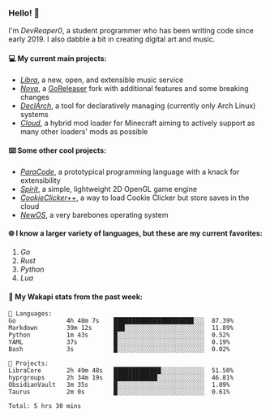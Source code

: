 ### Hello! 👋

I'm _DevReaper0_, a student programmer who has been writing code since early 2019. I also dabble a bit in creating digital art and music.

#### 💻 My current main projects:

-   _[Libra](https://github.com/LibraMusic)_, a new, open, and extensible music service
-   _[Nova](https://github.com/LibraMusic/Nova)_, a [GoReleaser](https://github.com/goreleaser/goreleaser) fork with additional features and some breaking changes
-   _[DeclArch](https://github.com/DevReaper0/declarch)_, a tool for declaratively managing (currently only Arch Linux) systems
-   _[Cloud](https://github.com/CloudLoaderMC/CloudLoader)_, a hybrid mod loader for Minecraft aiming to actively support as many other loaders' mods as possible

#### ⌨️ Some other cool projects:

-   _[ParaCode](https://github.com/ParaCodeLang/ParaCode)_, a prototypical programming language with a knack for extensibility
-   _[Spirit](https://gitlab.com/DevReaper0/SpiritEngine)_, a simple, lightweight 2D OpenGL game engine
-   _[CookieClicker++](https://github.com/DevReaper0/CookieClickerPlusPlus)_, a way to load Cookie Clicker but store saves in the cloud
-   _[NewOS](https://github.com/DevReaper0/NewOS)_, a very barebones operating system

#### 🌐 I know a larger variety of languages, but these are my current favorites:

1. _Go_
2. _Rust_
3. _Python_
4. _Lua_

#### 📡 My Wakapi stats from the past week:

```text
💾 Languages:
Go              4h 48m 7s    ██████████████████████░░░  87.39%
Markdown        39m 12s      ███░░░░░░░░░░░░░░░░░░░░░░  11.89%
Python          1m 43s       █░░░░░░░░░░░░░░░░░░░░░░░░  0.52%
YAML            37s          █░░░░░░░░░░░░░░░░░░░░░░░░  0.19%
Bash            3s           █░░░░░░░░░░░░░░░░░░░░░░░░  0.02%

💼 Projects:
LibraCore       2h 49m 48s   █████████████░░░░░░░░░░░░  51.50%
hyprgroups      2h 34m 19s   ████████████░░░░░░░░░░░░░  46.81%
ObsidianVault   3m 35s       █░░░░░░░░░░░░░░░░░░░░░░░░  1.09%
Taurus          2m 0s        █░░░░░░░░░░░░░░░░░░░░░░░░  0.61%

Total: 5 hrs 30 mins
```
